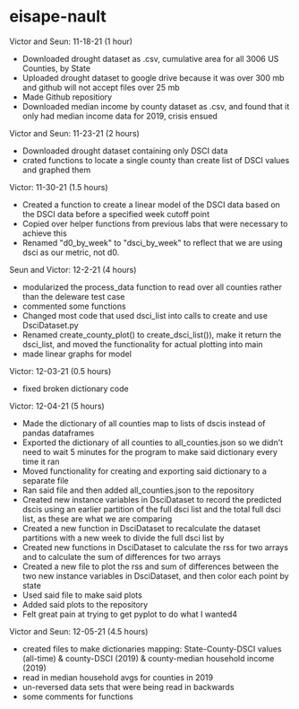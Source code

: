 # eisape-nault

Victor and Seun: 11-18-21 (1 hour)
- Downloaded drought dataset as .csv, cumulative area for all 3006 US Counties, by State
- Uploaded drought dataset to google drive because it was over 300 mb and github will not accept files over 25 mb
- Made Github repositiory
- Downloaded median income by county dataset as .csv, and found that it only had median income data for 2019, crisis ensued

Victor and Seun: 11-23-21 (2 hours)
- Downloaded drought dataset containing only DSCI data
- crated functions to locate a single county than create list of DSCI values and graphed them

Victor: 11-30-21 (1.5 hours)
- Created a function to create a linear model of the DSCI data based on the DSCI data before a specified week cutoff point
- Copied over helper functions from previous labs that were necessary to achieve this
- Renamed "d0_by_week" to "dsci_by_week" to reflect that we are using dsci as our metric, not d0.

Seun and Victor: 12-2-21 (4 hours)
- modularized the process_data function to read over all counties rather than the deleware test case
- commented some functions
- Changed most code that used dsci_list into calls to create and use DsciDataset.py
- Renamed create_county_plot() to create_dsci_list()), make it return the dsci_list, and moved the functionality for actual plotting into main
- made linear graphs for model

Victor: 12-03-21 (0.5 hours)
- fixed broken dictionary code

Victor: 12-04-21 (5 hours)
- Made the dictionary of all counties map to lists of dscis instead of pandas dataframes
- Exported the dictionary of all counties to all_counties.json so we didn't need to wait 5 minutes for the program to make said dictionary every time it ran
- Moved functionality for creating and exporting said dictionary to a separate file
- Ran said file and then added all_counties.json to the repository
- Created new instance variables in DsciDataset to record the predicted dscis using an earlier partition of the full dsci list and the total full dsci list, as these are what we are comparing
- Created a new function in DsciDataset to recalculate the dataset partitions with a new week to divide the full dsci list by
- Created new functions in DsciDataset to calculate the rss for two arrays and to calculate the sum of differences for two arrays
- Created a new file to plot the rss and sum of differences between the two new instance variables in DsciDataset, and then color each point by state
- Used said file to make said plots
- Added said plots to the repository
- Felt great pain at trying to get pyplot to do what I wanted4

Victor and Seun: 12-05-21 (4.5 hours)
- created files to make dictionaries mapping: State-County-DSCI values (all-time) & county-DSCI (2019) & county-median household income (2019)
- read in median household avgs for counties in 2019  
- un-reversed data sets that were being read in backwards 
- some comments for functions
